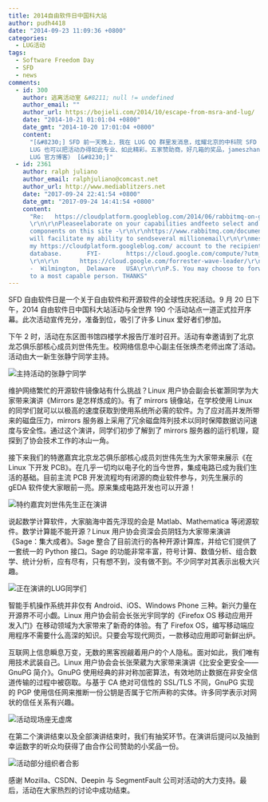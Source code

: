 ```yaml
---
title: 2014自由软件日中国科大站
author: pudh4418
date: "2014-09-23 11:09:36 +0800"
categories:
  - LUG活动
tags:
  - Software Freedom Day
  - SFD
  - news
comments:
  - id: 300
    author: 逃离活动室 &#8211; null != undefined
    author_email: ""
    author_url: https://bojieli.com/2014/10/escape-from-msra-and-lug/
    date: "2014-10-21 01:01:04 +0800"
    date_gmt: "2014-10-20 17:01:04 +0800"
    content:
      "[&#8230;] SFD 前一天晚上，我在 LUG QQ 群里发消息，炫耀北京的中科院 SFD 日程（那时小伙伴们都不知道我已经潜伏在寝室里啦）。下午参加合肥站活动之后，才发现科大
      LUG 也可以把活动办得如此专业、如此精彩。五家赞助商，好几箱的奖品，jameszhang 和 Yan Feng 前辈现身会场，HTML5 抽奖小程序……特别值得一提的是，虽然有五场演讲之多，但时间控制很好，准时结束了。（详情移步
      LUG 官方博客） [&#8230;]"
  - id: 2361
    author: ralph juliano
    author_email: ralphjuliano@comcast.net
    author_url: http://www.mediablitzers.net
    date: "2017-09-24 22:41:54 +0800"
    date_gmt: "2017-09-24 14:41:54 +0800"
    content:
      "Re:   https://cloudplatform.googleblog.com/2014/06/rabbitmq-on-google-compute-engine.html
      \r\n\r\nPleaseelaborate on your capabilities andfeeto select and install the required
      components on this site -\r\n\r\nhttps://www.rabbitmq.com/documentation.html ,that
      will facilitate my ability to sendseveral millionemail\r\n\r\nmessagesdailyfrom
      my https://cloudplatform.googleblog.com/ account to the recipients in a US consumer
      database.       FYI-       https://cloud.google.com/compute/?utm_source=google&amp;utm_medium=cpc&amp;utm_campaign=2015-q1-cloud-northam-us-gae-bkws-freetrial-en
      \r\n\r\n      https://cloud.google.com/forrester-wave-leader/\r\n\r\n     Ralphjuliano@comcast.net
      -  Wilmington,  Delaware   USA\r\n\r\nP.S. You may choose to forward this request
      to a most capable person. THANKS"
---
```


SFD 自由软件日是一个关于自由软件和开源软件的全球性庆祝活动。9 月 20 日下午，2014 自由软件日中国科大站活动与全世界 190 个活动站点一道正式拉开序幕。此次活动宣传充分，准备到位，吸引了许多 Linux 爱好者们参加。

下午 2 时，活动在东区图书馆四楼学术报告厅准时召开。活动有幸邀请到了北京龙芯俱乐部核心成员刘世伟先生。校网络信息中心副主任张焕杰老师出席了活动。活动由大一新生张静宁同学主持。

![主持活动的张静宁同学](https://ftp.lug.ustc.edu.cn/wp-content/uploads/2014/09/IMG_0636_small.jpg)

维护网络繁忙的开源软件镜像站有什么挑战？Linux 用户协会副会长崔灏同学为大家带来演讲《Mirrors 是怎样炼成的》。有了 mirrors 镜像站，在学校使用 Linux 的同学们就可以以极高的速度获取到使用系统所必需的软件。为了应对高并发所带来的磁盘压力，mirrors 服务器上采用了冗余磁盘阵列技术以同时保障数据访问速度与安全性。通过这个演讲，同学们初步了解到了 mirrors 服务器的运行机理，窥探到了协会技术工作的冰山一角。

接下来我们的特邀嘉宾北京龙芯俱乐部核心成员刘世伟先生为大家带来展示《在 Linux 下开发 PCB》。在几乎一切均以电子化的当今世界，集成电路已成为我们生活的基础。目前主流 PCB 开发流程均有闭源的商业软件参与，刘先生展示的 gEDA 软件使大家眼前一亮。原来集成电路开发也可以开源！

![特约嘉宾刘世伟先生正在演讲](https://ftp.lug.ustc.edu.cn/wp-content/uploads/2014/09/mvi_064919-18-23.jpg)

说起数学计算软件，大家脑海中首先浮现的会是 Matlab、Mathematica 等闭源软件。数学计算能不能开源？Linux 用户协会资深会员阴钰为大家带来演讲《Sage：集大成者》。Sage 整合了目前流行的各种开源计算库，并给它们提供了一套统一的 Python 接口。Sage 的功能非常丰富，符号计算、数值分析、组合数学、统计分析，应有尽有，只有想不到，没有做不到。不少同学对其表示出极大兴趣。

![正在演讲的LUG同学们](https://ftp.lug.ustc.edu.cn/wp-content/uploads/2014/09/he.png)

智能手机操作系统并非仅有 Android、iOS、Windows Phone 三种。新兴力量在开源界不可小觑。Linux 用户协会前会长张光宇同学的《Firefox OS 移动应用开发入门》在移动领域为大家带来了新奇的体验。有了 Firefox OS，编写移动端应用程序不需要什么高深的知识。只要会写现代网页，一款移动应用即可新鲜出炉。

互联网上信息瞬息万变，无数的黑客觊觎着用户的个人隐私。面对如此，我们唯有用技术武装自己。Linux 用户协会会长张荣葳为大家带来演讲《比安全更安全——GnuPG 简介》。GnuPG 使用经典的非对称加密算法，有效地防止数据在非安全信道传输的过程中被窃取。与基于 CA 绝对可信性的 SSL/TLS 不同，GnuPG 实现的 PGP 使用信任网来推断一份公钥是否属于它所声称的实体。许多同学表示对网状的信任关系有兴趣。

![活动现场座无虚席](https://ftp.lug.ustc.edu.cn/wp-content/uploads/2014/09/IMG_0635_small.jpg)

在第二个演讲结束以及全部演讲结束时，我们有抽奖环节。在演讲后提问以及抽到幸运数字的听众均获得了由合作公司赞助的小奖品一份。

![活动部分组织者合影](https://ftp.lug.ustc.edu.cn/wp-content/uploads/2014/09/IMG_0739_small.jpg)

感谢 Mozilla、CSDN、Deepin 与 SegmentFault 公司对活动的大力支持。最后，活动在大家热烈的讨论中成功结束。
